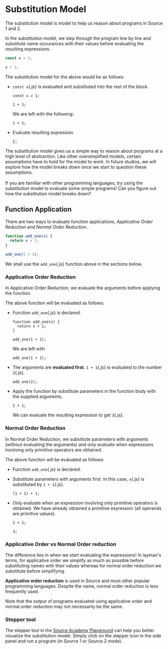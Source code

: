 # Substitution Model

The substitution model is model to help us reason about programs in Source 1 and 2.

In the substitution model, we step through the program line by line and substitute name occurances with their values before evaluating the resulting expressions.

```js
const x = 1;

x + 1;
```

The substitution model for the above would be as follows:

- `const x`{.js} is evaluated and substituted into the rest of the block.

  ```js{highlight-lines="1,3[0:1]"}
  const x = 1;

  1 + 1;
  ```

  We are left with the following:

  ```js{start-from=3}
  1 + 1;
  ```

- Evaluate resulting expression

  ```js{start-from=3 highlight-lines="3[0:1]"}
  2;
  ```

<panel header="More about the substitution model">
  The substitution model gives us a simple way to reason about programs at a high level of abstraction. Like other oversimplified models, certain assumptions have to hold for the model to work. In future studios, we will explore how the model breaks down once we start to question these assumptions.<br><br>

  <box header="Challenge!">
    If you are familiar with other programming languages, try using the substitution model to evaluate some simple programs! Can you figure out how the substitution model breaks down?
  </box>
</panel>

## Function Application

There are two ways to evaluate function applications, _Applicative Order Reduction_ and _Normal Order Reduction_.

```js
function add_one(x) {
  return x + 1;
}

add_one(1 + 1);
```

We shall use the `add_one`{.js} function above in the sections below.

### Applicative Order Reduction

In Applicative Order Reduction, we evaluate the arguments before applying the function.

The above function will be evaluated as follows:

- Function `add_one`{.js} is declared.

  ```js{highlight-lines="1[0:]-3[:1]"}
  function add_one(x) {
    return x + 1;
  }

  add_one(1 + 1);
  ```

  We are left with

  ```js{start-from=5}
  add_one(1 + 1);
  ```

- The arguments are **evaluated first**. `1 + 1`{.js} is evaluated to the number `2`{.js}.

  ```js{start-from=5 highlight-lines="5[8:9]"}
  add_one(2);
  ```

- Apply the function by substitute parameters in the function body with the supplied arguments.

  ```{start-from=2 highlight-lines="2[0:1]"}
  2 + 1;
  ```

  We can evaluate the resulting expression to get `3`{.js}.

### Normal Order Reduction

In Normal Order Reduction, we substitute parameters with arguments (without evaluating the arguments) and only evaluate when expressions involving only primitive operators are obtained.

The above function will be evaluated as follows:

- Function `add_one`{.js} is declared.

- Substitute parameters with arguments first. In this case, `x`{.js} is substituted by `1 + 1`{.js}.

  ```{start-from=2 highlight-lines="2[0:6]"}
  (1 + 1) + 1;
  ```

- Only evaluate when an expression involving only primitive operators is obtained. We have already obtained a primitive expression (all operands are primitive values).

  ```{start-from=2 highlight-lines="2[0:1]"}
  2 + 1;
  ```

  ```{start-from=2 highlight-lines="2[0:1]"}
  3;
  ```

### Applicative Order vs Normal Order reduction

The difference lies in when we start evaluating the expressions! In layman's terms, for applicative order we simplify as much as possible before substituting names with their values whereas for normal order reduction we substitute before simplifying.

<box type="info">

**Applicative order reduction** is used in Source and most other popular programming languages. Despite the name, normal order reduction is less frequently used.
</box>

<box type="important">
Note that the output of programs evaluated using applicative order and normal order reduction may not necessarily be the same.
</box>

### Stepper tool

The stepper tool in the [Source Academy Playground](https://sourceacademy.org/playground) can help you better visualize the substitution model. Simply click on the stepper icon in the side panel and run a program (in Source 1 or Source 2 mode).
